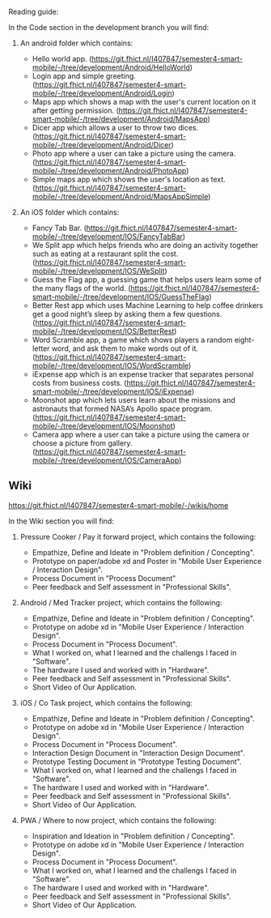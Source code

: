 Reading guide:

In the Code section in the development branch you will find:
1. An android folder which contains:
    - Hello world app. 
        (https://git.fhict.nl/I407847/semester4-smart-mobile/-/tree/development/Android/HelloWorld)
    - Login app and simple greeting. 
        (https://git.fhict.nl/I407847/semester4-smart-mobile/-/tree/development/Android/Login)
    - Maps app which shows a map with the user's current location on it after getting permission.
        (https://git.fhict.nl/I407847/semester4-smart-mobile/-/tree/development/Android/MapsApp)
    - Dicer app which allows a user to throw two dices. 
        (https://git.fhict.nl/I407847/semester4-smart-mobile/-/tree/development/Android/Dicer)
    - Photo app where a user can take a picture using the camera.
        (https://git.fhict.nl/I407847/semester4-smart-mobile/-/tree/development/Android/PhotoApp)
    - Simple maps app which shows the user's location as text.
        (https://git.fhict.nl/I407847/semester4-smart-mobile/-/tree/development/Android/MapsAppSimple)

2. An iOS folder which contains:
    - Fancy Tab Bar.
        (https://git.fhict.nl/I407847/semester4-smart-mobile/-/tree/development/IOS/FancyTabBar)
    - We Split app which helps friends who are doing an activity together such as eating at a restaurant split the cost.
        (https://git.fhict.nl/I407847/semester4-smart-mobile/-/tree/development/IOS/WeSplit)
    - Guess the Flag app, a guessing game that helps users learn some of the many flags of the world.
        (https://git.fhict.nl/I407847/semester4-smart-mobile/-/tree/development/IOS/GuessTheFlag)
    - Better Rest app which uses Machine Learning to help coffee drinkers get a good night’s sleep by asking them a few questions.
        (https://git.fhict.nl/I407847/semester4-smart-mobile/-/tree/development/IOS/BetterRest)
    - Word Scramble app, a game which shows players a random eight-letter word, and ask them to make words out of it.
        (https://git.fhict.nl/I407847/semester4-smart-mobile/-/tree/development/IOS/WordScramble)
    - iExpense app which is an expense tracker that separates personal costs from business costs.
        (https://git.fhict.nl/I407847/semester4-smart-mobile/-/tree/development/IOS/iExpense)
    - Moonshot app which lets users learn about the missions and astronauts that formed NASA’s Apollo space program.
        (https://git.fhict.nl/I407847/semester4-smart-mobile/-/tree/development/IOS/Moonshot)
    - Camera app where a user can take a picture using the camera or choose a picture from gallery.
        (https://git.fhict.nl/I407847/semester4-smart-mobile/-/tree/development/IOS/CameraApp)


## Wiki
https://git.fhict.nl/I407847/semester4-smart-mobile/-/wikis/home

In the Wiki section you will find:

1. Pressure Cooker / Pay it forward project, which contains the following:
    - Empathize, Define and Ideate in "Problem definition / Concepting".
    - Prototype on paper/adobe xd and Poster in "Mobile User Experience / Interaction Design".
    - Process Document in "Process Document"
    - Peer feedback and Self assessment in "Professional Skills".
    

2. Android / Med Tracker project, which contains the following:
    - Empathize, Define and Ideate in "Problem definition / Concepting".
    - Prototype on adobe xd in "Mobile User Experience / Interaction Design".
    - Process Document in "Process Document".
    - What I worked on, what I learned and the challengs I faced in "Software".
    - The hardware I used and worked with in "Hardware".
    - Peer feedback and Self assessment in "Professional Skills".
    - Short Video of Our Application.

3. iOS / Co Task project, which contains the following:
    - Empathize, Define and Ideate in "Problem definition / Concepting".
    - Prototype on adobe xd in "Mobile User Experience / Interaction Design".
    - Process Document in "Process Document".
    - Interaction Design Document in "Interaction Design Document".
    - Prototype Testing Document in "Prototype Testing Document".
    - What I worked on, what I learned and the challengs I faced in "Software".
    - The hardware I used and worked with in "Hardware".
    - Peer feedback and Self assessment in "Professional Skills".
    - Short Video of Our Application.

4. PWA / Where to now project, which contains the following:
    - Inspiration and Ideation in "Problem definition / Concepting".
    - Prototype on adobe xd in "Mobile User Experience / Interaction Design".
    - Process Document in "Process Document".
    - What I worked on, what I learned and the challengs I faced in "Software".
    - The hardware I used and worked with in "Hardware".
    - Peer feedback and Self assessment in "Professional Skills".
    - Short Video of Our Application.
